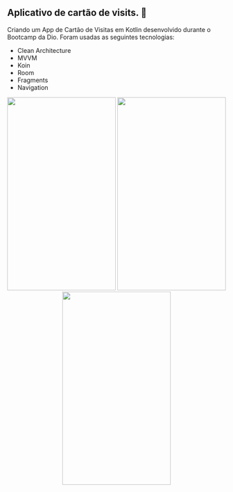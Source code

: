 ## Aplicativo de cartão de visits. :bust_in_silhouette:

Criando um App de Cartão de Visitas em Kotlin desenvolvido durante o Bootcamp da Dio. Foram usadas as seguintes tecnologias: 

- Clean Architecture
- MVVM
- Koin
- Room 
- Fragments
- Navigation



<p align="center">
  <img width="250" height="444" src="https://user-images.githubusercontent.com/86168060/168445727-fb80368a-53c8-47fc-8d44-09a622eec51b.png">
  <img width="250" height="444" src="https://user-images.githubusercontent.com/86168060/168445728-28d5dcfb-cabc-407d-9db8-4d46619388c9.png">
  <img width="250" height="444" src="https://user-images.githubusercontent.com/86168060/168445729-34d1c0e9-07ce-45f4-b613-f1ee76df680b.png">
   
</p>
